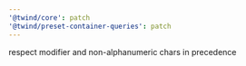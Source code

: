 ```yaml
---
'@twind/core': patch
'@twind/preset-container-queries': patch
---
```


respect modifier and non-alphanumeric chars in precedence
